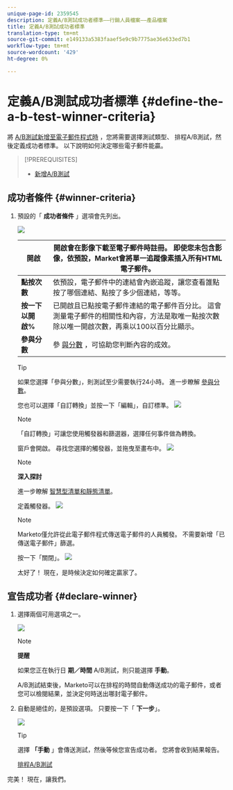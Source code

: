 ```yaml
---
unique-page-id: 2359545
description: 定義A/B測試成功者標準——行銷人員檔案——產品檔案
title: 定義A/B測試成功者標準
translation-type: tm+mt
source-git-commit: e149133a5383faaef5e9c9b7775ae36e633ed7b1
workflow-type: tm+mt
source-wordcount: '429'
ht-degree: 0%

---
```



# 定義A/B測試成功者標準 {#define-the-a-b-test-winner-criteria}

將 [A/B測試新增至電子郵件程式時](add-an-a-b-test.md) ，您將需要選擇測試類型、 [](schedule-the-a-b-test.md)排程A/B測試，然後定義成功者標準。 以下說明如何決定哪些電子郵件能贏。

>[!PREREQUISITES]
>
>* [新增A/B測試](add-an-a-b-test.md)

>



## 成功者條件 {#winner-criteria}

1. 預設的「 **成功者條件** 」選項會先列出。

   ![](assets/image2014-9-12-15-3a51-3a3.png)

   | **開啟** | 開啟會在影像下載至電子郵件時註冊。 即使您未包含影像，依預設，Market會將單一追蹤像素插入所有HTML電子郵件。 |
   |---|---|
   | **點按次數** | 依預設，電子郵件中的連結會內嵌追蹤，讓您查看誰點按了哪個連結、點按了多少個連結，等等。 |
   | **按一下以開啟%** | 已開啟且已點按電子郵件連結的電子郵件百分比。 這會測量電子郵件的相關性和內容，方法是取唯一點按次數除以唯一開啟次數，再乘以100以百分比顯示。 |
   | **參與分數** | 參 [與分數](http://docs.marketo.com/display/DOCS/Understanding+the+Engagement+Score) ，可協助您判斷內容的成效。 |

   >[!TIP]
   >
   >如果您選擇「參與分數」，則測試至少需要執行24小時。 進一步瞭解 [參與分數](../../../../../product-docs/email-marketing/drip-nurturing/reports-and-notifications/understanding-the-engagement-score.md)。

   您也可以選擇「自訂轉換」並按一下「編輯」，自訂標準。
   ![](assets/image2014-9-12-15-3a51-3a53.png)

   >[!NOTE]
   >
   >「自訂轉換」可讓您使用觸發器和篩選器，選擇任何事件做為轉換。

   窗戶會開啟。 尋找您選擇的觸發器，並拖曳至畫布中。
   ![](assets/image2014-9-12-15-3a52-3a18.png)

   >[!NOTE]
   >
   >**深入探討**
   >
   >
   >進一步瞭解 [智慧型清單和靜態清單](http://docs.marketo.com/display/docs/smart+lists+and+static+lists)。

   定義觸發器。
   ![](assets/image2014-9-12-15-3a53-3a11.png)

   >[!NOTE]
   >
   >Marketo僅允許從此電子郵件程式傳送電子郵件的人員觸發。 不需要新增「已傳送電子郵件」篩選。

   按一下「關閉」。
   ![](assets/image2014-9-12-15-3a53-3a36.png)

   太好了！ 現在，是時候決定如何確定贏家了。

## 宣告成功者 {#declare-winner}

1. 選擇兩個可用選項之一。

   ![](assets/image2014-9-12-15-3a53-3a44.png)

   >[!NOTE]
   >
   >**提醒**
   >
   >
   >如果您正在執行日 **期／時間** A/B測試，則只能選擇 **手動**。

   A/B測試結束後，Marketo可以在排程的時間自動傳送成功的電子郵件，或者您可以檢閱結果，並決定何時送出哪封電子郵件。

1. 自動是絕佳的，是預設選項。 只要按一下「 **下一步**」。

   ![](assets/image2014-9-12-15-3a54-3a35.png)

   >[!TIP]
   >
   >選擇 **「手動** 」會傳送測試，然後等候您宣告成功者。 您將會收到結果報告。

   [排程A/B測試](schedule-the-a-b-test.md)

完美！ 現在，讓我們。